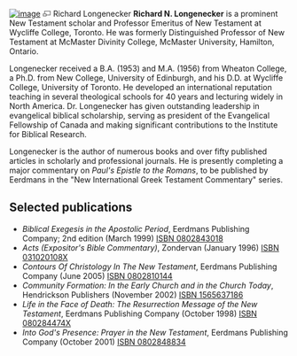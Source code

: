 [![image](images/f/ff/Longenecker.jpg)](http://www.theopedia.com/File:Longenecker.jpg)
[![image](data:image/png;base64,iVBORw0KGgoAAAANSUhEUgAAAA8AAAALCAAAAACFLIiAAAAAAnRSTlMA/1uRIrUAAABPSURBVAjXY/j///+5vXDwjAHIr26ZAgXZe8H8a/+hoIcw/9nevdVL9+79DuPvzQYZFPUezu8BMZLXgkExnD8HAu6hqv//n+HZVjD4DuUDAKlChD3fj6aPAAAAAElFTkSuQmCC)](http://www.theopedia.com/File:Longenecker.jpg "Enlarge")
Richard Longenecker
**Richard N. Longenecker** is a prominent New Testament scholar and
Professor Emeritus of New Testament at Wycliffe College, Toronto.
He was formerly Distinguished Professor of New Testament at
McMaster Divinity College, McMaster University, Hamilton, Ontario.

Longenecker received a B.A. (1953) and M.A. (1956) from Wheaton
College, a Ph.D. from New College, University of Edinburgh, and his
D.D. at Wycliffe College, University of Toronto. He developed an
international reputation teaching in several theological schools
for 40 years and lecturing widely in North America. Dr. Longenecker
has given outstanding leadership in evangelical biblical
scholarship, serving as president of the Evangelical Fellowship of
Canada and making significant contributions to the Institute for
Biblical Research.

Longenecker is the author of numerous books and over fifty
published articles in scholarly and professional journals. He is
presently completing a major commentary on
*Paul's Epistle to the Romans*, to be published by Eerdmans in the
"New International Greek Testament Commentary" series.




## Selected publications

-   *Biblical Exegesis in the Apostolic Period*, Eerdmans
    Publishing Company; 2nd edition (March 1999)
    [ISBN 0802843018](http://www.theopedia.com/Special:BookSources/0802843018)
-   *Acts (Expositor's Bible Commentary)*, Zondervan (January 1996)
    [ISBN 031020108X](http://www.theopedia.com/Special:BookSources/031020108X)
-   *Contours Of Christology In The New Testament*, Eerdmans
    Publishing Company (June 2005)
    [ISBN 0802810144](http://www.theopedia.com/Special:BookSources/0802810144)
-   *Community Formation: In the Early Church and in the Church Today*,
    Hendrickson Publishers (November 2002)
    [ISBN 1565637186](http://www.theopedia.com/Special:BookSources/1565637186)
-   *Life in the Face of Death: The Resurrection Message of the New Testament*,
    Eerdmans Publishing Company (October 1998)
    [ISBN 080284474X](http://www.theopedia.com/Special:BookSources/080284474X)
-   *Into God's Presence: Prayer in the New Testament*, Eerdmans
    Publishing Company (October 2001)
    [ISBN 0802848834](http://www.theopedia.com/Special:BookSources/0802848834)



